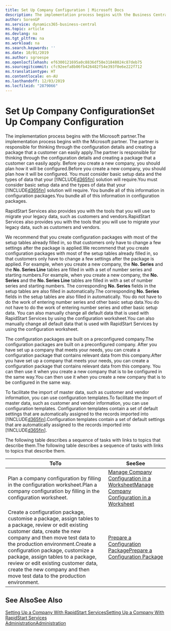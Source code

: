 ```yaml
---
title: Set Up Company Configuration | Microsoft Docs
description: The implementation process begins with the Business Central solution will require. You bundle all of this information into configuration packages.
author: SorenGP
ms.service: dynamics365-business-central
ms.topic: article
ms.devlang: na
ms.tgt_pltfrm: na
ms.workload: na
ms.search.keywords: ''
ms.date: 10/01/2019
ms.author: sgroespe
ms.openlocfilehash: ef6300121695a0c8836df58e31848024c87deb75
ms.sourcegitcommit: cfc92eefa8b06fb426482f54e393f0e6e222f712
ms.translationtype: HT
ms.contentlocale: en-AU
ms.lasthandoff: 12/03/2019
ms.locfileid: "2879066"
---
```

# <a name="set-up-company-configuration"></a><span data-ttu-id="8622e-104">Set Up Company Configuration</span><span class="sxs-lookup"><span data-stu-id="8622e-104">Set Up Company Configuration</span></span>
<span data-ttu-id="8622e-105">The implementation process begins with the Microsoft partner.</span><span class="sxs-lookup"><span data-stu-id="8622e-105">The implementation process begins with the Microsoft partner.</span></span> <span data-ttu-id="8622e-106">The partner is responsible for thinking through the configuration details and creating a package that a customer can easily apply.</span><span class="sxs-lookup"><span data-stu-id="8622e-106">The partner is responsible for thinking through the configuration details and creating a package that a customer can easily apply.</span></span> <span data-ttu-id="8622e-107">Before you create a new company, you should plan how it will be configured.</span><span class="sxs-lookup"><span data-stu-id="8622e-107">Before you create a new company, you should plan how it will be configured.</span></span> <span data-ttu-id="8622e-108">You must consider basic setup data and the types of data that your [!INCLUDE[d365fin](includes/d365fin_md.md)] solution will require.</span><span class="sxs-lookup"><span data-stu-id="8622e-108">You must consider basic setup data and the types of data that your [!INCLUDE[d365fin](includes/d365fin_md.md)] solution will require.</span></span> <span data-ttu-id="8622e-109">You bundle all of this information in configuration packages.</span><span class="sxs-lookup"><span data-stu-id="8622e-109">You bundle all of this information in configuration packages.</span></span>

<span data-ttu-id="8622e-110">RapidStart Services also provides you with the tools that you will use to migrate your legacy data, such as customers and vendors.</span><span class="sxs-lookup"><span data-stu-id="8622e-110">RapidStart Services also provides you with the tools that you will use to migrate your legacy data, such as customers and vendors.</span></span>  

<span data-ttu-id="8622e-111">We recommend that you create configuration packages with most of the setup tables already filled in, so that customers only have to change a few settings after the package is applied.</span><span class="sxs-lookup"><span data-stu-id="8622e-111">We recommend that you create configuration packages with most of the setup tables already filled in, so that customers only have to change a few settings after the package is applied.</span></span> <span data-ttu-id="8622e-112">For example, when you create a new company, the **No. Series** and the **No. Series Line** tables are filled in with a set of number series and starting numbers.</span><span class="sxs-lookup"><span data-stu-id="8622e-112">For example, when you create a new company, the **No. Series** and the **No. Series Line** tables are filled in with a set of number series and starting numbers.</span></span> <span data-ttu-id="8622e-113">The corresponding **No. Series** fields in the setup tables are also filled in automatically.</span><span class="sxs-lookup"><span data-stu-id="8622e-113">The corresponding **No. Series** fields in the setup tables are also filled in automatically.</span></span> <span data-ttu-id="8622e-114">You do not have to do the work of entering number series and other basic setup data.</span><span class="sxs-lookup"><span data-stu-id="8622e-114">You do not have to do the work of entering number series and other basic setup data.</span></span> <span data-ttu-id="8622e-115">You can also manually change all default data that is used with RapidStart Services by using the configuration worksheet.</span><span class="sxs-lookup"><span data-stu-id="8622e-115">You can also manually change all default data that is used with RapidStart Services by using the configuration worksheet.</span></span>  

<span data-ttu-id="8622e-116">The configuration packages are built on a preconfigured company.</span><span class="sxs-lookup"><span data-stu-id="8622e-116">The configuration packages are built on a preconfigured company.</span></span> <span data-ttu-id="8622e-117">After you have set up a company that meets your needs, you can create a configuration package that contains relevant data from this company.</span><span class="sxs-lookup"><span data-stu-id="8622e-117">After you have set up a company that meets your needs, you can create a configuration package that contains relevant data from this company.</span></span> <span data-ttu-id="8622e-118">You can then use it when you create a new company that is to be configured in the same way.</span><span class="sxs-lookup"><span data-stu-id="8622e-118">You can then use it when you create a new company that is to be configured in the same way.</span></span>  

<span data-ttu-id="8622e-119">To facilitate the import of master data, such as customer and vendor information, you can use configuration templates.</span><span class="sxs-lookup"><span data-stu-id="8622e-119">To facilitate the import of master data, such as customer and vendor information, you can use configuration templates.</span></span> <span data-ttu-id="8622e-120">Configuration templates contain a set of default settings that are automatically assigned to the records imported into [!INCLUDE[d365fin](includes/d365fin_md.md)].</span><span class="sxs-lookup"><span data-stu-id="8622e-120">Configuration templates contain a set of default settings that are automatically assigned to the records imported into [!INCLUDE[d365fin](includes/d365fin_md.md)].</span></span>

<span data-ttu-id="8622e-121">The following table describes a sequence of tasks with links to topics that describe them.</span><span class="sxs-lookup"><span data-stu-id="8622e-121">The following table describes a sequence of tasks with links to topics that describe them.</span></span>

|<span data-ttu-id="8622e-122">**To**</span><span class="sxs-lookup"><span data-stu-id="8622e-122">**To**</span></span>|<span data-ttu-id="8622e-123">**See**</span><span class="sxs-lookup"><span data-stu-id="8622e-123">**See**</span></span>|  
|------------|-------------|  
|<span data-ttu-id="8622e-124">Plan a company configuration by filling in the configuration worksheet.</span><span class="sxs-lookup"><span data-stu-id="8622e-124">Plan a company configuration by filling in the configuration worksheet.</span></span>|[<span data-ttu-id="8622e-125">Manage Company Configuration in a Worksheet</span><span class="sxs-lookup"><span data-stu-id="8622e-125">Manage Company Configuration in a Worksheet</span></span>](admin-how-to-manage-company-configuration-in-a-worksheet.md)|  
|<span data-ttu-id="8622e-126">Create a configuration package, customise a package, assign tables to a package, review or edit existing customer data, create the new company and then move test data to the production environment.</span><span class="sxs-lookup"><span data-stu-id="8622e-126">Create a configuration package, customize a package, assign tables to a package, review or edit existing customer data, create the new company and then move test data to the production environment.</span></span>|[<span data-ttu-id="8622e-127">Prepare a Configuration Package</span><span class="sxs-lookup"><span data-stu-id="8622e-127">Prepare a Configuration Package</span></span>](admin-how-to-prepare-a-configuration-package.md)| 

## <a name="see-also"></a><span data-ttu-id="8622e-128">See Also</span><span class="sxs-lookup"><span data-stu-id="8622e-128">See Also</span></span>  
[<span data-ttu-id="8622e-129">Setting Up a Company With RapidStart Services</span><span class="sxs-lookup"><span data-stu-id="8622e-129">Setting Up a Company With RapidStart Services</span></span>](admin-set-up-a-company-with-rapidstart.md)  
[<span data-ttu-id="8622e-130">Administration</span><span class="sxs-lookup"><span data-stu-id="8622e-130">Administration</span></span>](admin-setup-and-administration.md)
